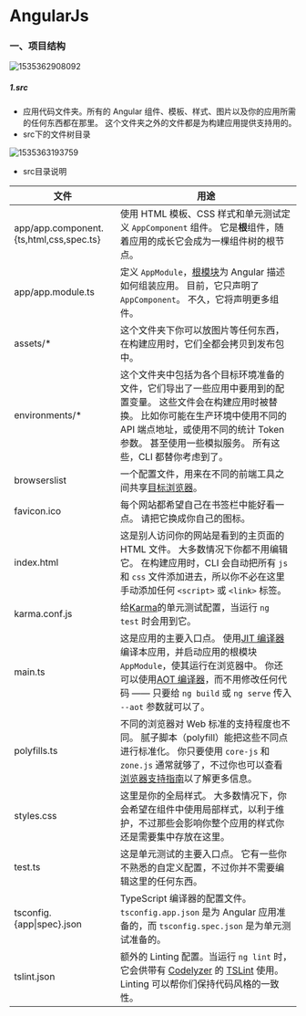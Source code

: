 # AngularJs

### 一、项目结构

![1535362908092](C:\Users\pcq\AppData\Local\Temp\1535362908092.png)

##### 1.src

* 应用代码文件夹。所有的 Angular 组件、模板、样式、图片以及你的应用所需的任何东西都在那里。 这个文件夹之外的文件都是为构建应用提供支持用的。
* src下的文件树目录

![1535363193759](C:\Users\pcq\AppData\Local\Temp\1535363193759.png)

* src目录说明

| 文件                                    | 用途                                                         |
| --------------------------------------- | ------------------------------------------------------------ |
| app/app.component.{ts,html,css,spec.ts} | 使用 HTML 模板、CSS 样式和单元测试定义 `AppComponent` 组件。 它是**根**组件，随着应用的成长它会成为一棵组件树的根节点。 |
| app/app.module.ts                       | 定义 `AppModule`，[根模块](https://www.angular.cn/guide/bootstrapping)为 Angular 描述如何组装应用。 目前，它只声明了 `AppComponent`。 不久，它将声明更多组件。 |
| assets/*                                | 这个文件夹下你可以放图片等任何东西，在构建应用时，它们全都会拷贝到发布包中。 |
| environments/*                          | 这个文件夹中包括为各个目标环境准备的文件，它们导出了一些应用中要用到的配置变量。 这些文件会在构建应用时被替换。 比如你可能在生产环境中使用不同的 API 端点地址，或使用不同的统计 Token 参数。 甚至使用一些模拟服务。 所有这些，CLI 都替你考虑到了。 |
| browserslist                            | 一个配置文件，用来在不同的前端工具之间共享[目标浏览器](https://github.com/browserslist/browserslist)。 |
| favicon.ico                             | 每个网站都希望自己在书签栏中能好看一点。 请把它换成你自己的图标。 |
| index.html                              | 这是别人访问你的网站是看到的主页面的 HTML 文件。 大多数情况下你都不用编辑它。 在构建应用时，CLI 会自动把所有 `js` 和 `css` 文件添加进去，所以你不必在这里手动添加任何 `<script>` 或 `<link>` 标签。 |
| karma.conf.js                           | 给[Karma](https://karma-runner.github.io/)的单元测试配置，当运行 `ng test` 时会用到它。 |
| main.ts                                 | 这是应用的主要入口点。 使用[JIT 编译器](https://www.angular.cn/guide/glossary#jit)编译本应用，并启动应用的根模块 `AppModule`，使其运行在浏览器中。 你还可以使用[AOT 编译器](https://www.angular.cn/guide/glossary#ahead-of-time-aot-compilation)，而不用修改任何代码 —— 只要给 `ng build` 或 `ng serve` 传入 `--aot` 参数就可以了。 |
| polyfills.ts                            | 不同的浏览器对 Web 标准的支持程度也不同。 腻子脚本（polyfill）能把这些不同点进行标准化。 你只要使用 `core-js` 和 `zone.js` 通常就够了，不过你也可以查看[浏览器支持指南](https://www.angular.cn/guide/browser-support)以了解更多信息。 |
| styles.css                              | 这里是你的全局样式。 大多数情况下，你会希望在组件中使用局部样式，以利于维护，不过那些会影响你整个应用的样式你还是需要集中存放在这里。 |
| test.ts                                 | 这是单元测试的主要入口点。 它有一些你不熟悉的自定义配置，不过你并不需要编辑这里的任何东西。 |
| tsconfig.{app\|spec}.json               | TypeScript 编译器的配置文件。`tsconfig.app.json` 是为 Angular 应用准备的，而 `tsconfig.spec.json` 是为单元测试准备的。 |
| tslint.json                             | 额外的 Linting 配置。当运行 `ng lint` 时，它会供带有 [Codelyzer](http://codelyzer.com/) 的 [TSLint](https://palantir.github.io/tslint/) 使用。 Linting 可以帮你们保持代码风格的一致性。 |

